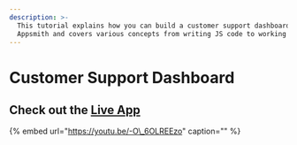 ```yaml
---
description: >-
  This tutorial explains how you can build a customer support dashboard in
  Appsmith and covers various concepts from writing JS code to working with APIs
---
```


# Customer Support Dashboard

## Check out the [Live App](https://bit.ly/cs-dashboard-appsmith)

{% embed url="https://youtu.be/-O\_6OLREEzo" caption="" %}

